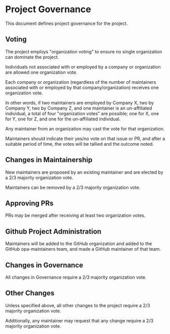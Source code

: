 # Project Governance

This document defines project governance for the project.

## Voting

The project employs "organization voting" to ensure no single organization can dominate the project.

Individuals not associated with or employed by a company or organization are allowed one organization vote.

Each company or organization (regardless of the number of maintainers associated with or employed by that company/organization) receives one organization vote.

In other words, if two maintainers are employed by Company X, two by Company Y, two by Company Z, and one maintainer is an un-affiliated individual, a total of four "organization votes" are possible; one for X, one for Y, one for Z, and one for the un-affiliated individual.

Any maintainer from an organization may cast the vote for that organization.

Maintainers should indicate their yes/no vote on that issue or PR, and after a suitable period of time, the votes will be tallied and the outcome noted.

## Changes in Maintainership

New maintainers are proposed by an existing maintainer and are elected by a 2/3 majority organization vote.

Maintainers can be removed by a 2/3 majority organization vote.

## Approving PRs

PRs may be merged after receiving at least two organization votes.

## Github Project Administration

Maintainers will be added to the GitHub organization and added to the GitHub opa-maintainers team, and made a GitHub maintainer of that team.

## Changes in Governance

All changes in Governance require a 2/3 majority organization vote.

## Other Changes

Unless specified above, all other changes to the project require a 2/3 majority organization vote.

Additionally, any maintainer may request that any change require a 2/3 majority organization vote.
